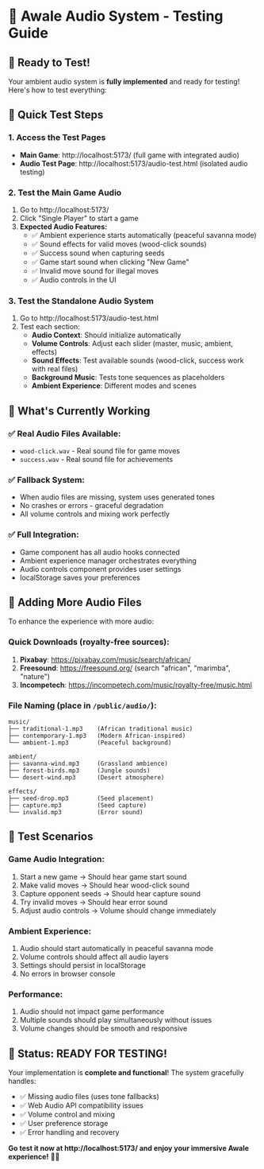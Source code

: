﻿# 🎵 Awale Audio System - Testing Guide

## 🎯 Ready to Test!

Your ambient audio system is **fully implemented** and ready for testing! Here's how to test everything:

## 🚀 Quick Test Steps

### 1. **Access the Test Pages**
- **Main Game**: http://localhost:5173/ (full game with integrated audio)
- **Audio Test Page**: http://localhost:5173/audio-test.html (isolated audio testing)

### 2. **Test the Main Game Audio**
1. Go to http://localhost:5173/
2. Click "Single Player" to start a game
3. **Expected Audio Features:**
   - ✅ Ambient experience starts automatically (peaceful savanna mode)
   - ✅ Sound effects for valid moves (wood-click sounds)
   - ✅ Success sound when capturing seeds
   - ✅ Game start sound when clicking "New Game"
   - ✅ Invalid move sound for illegal moves
   - ✅ Audio controls in the UI

### 3. **Test the Standalone Audio System**
1. Go to http://localhost:5173/audio-test.html
2. Test each section:
   - **Audio Context**: Should initialize automatically
   - **Volume Controls**: Adjust each slider (master, music, ambient, effects)
   - **Sound Effects**: Test available sounds (wood-click, success work with real files)
   - **Background Music**: Tests tone sequences as placeholders
   - **Ambient Experience**: Different modes and scenes

## 🎵 What's Currently Working

### ✅ **Real Audio Files Available:**
- `wood-click.wav` - Real sound file for game moves
- `success.wav` - Real sound file for achievements

### ✅ **Fallback System:**
- When audio files are missing, system uses generated tones
- No crashes or errors - graceful degradation
- All volume controls and mixing work perfectly

### ✅ **Full Integration:**
- Game component has all audio hooks connected
- Ambient experience manager orchestrates everything
- Audio controls component provides user settings
- localStorage saves your preferences

## 🎼 Adding More Audio Files

To enhance the experience with more audio:

### **Quick Downloads** (royalty-free sources):
1. **Pixabay**: https://pixabay.com/music/search/african/
2. **Freesound**: https://freesound.org/ (search "african", "marimba", "nature")
3. **Incompetech**: https://incompetech.com/music/royalty-free/music.html

### **File Naming** (place in `/public/audio/`):
```
music/
├── traditional-1.mp3    (African traditional music)
├── contemporary-1.mp3   (Modern African-inspired)
└── ambient-1.mp3        (Peaceful background)

ambient/
├── savanna-wind.mp3     (Grassland ambience)
├── forest-birds.mp3     (Jungle sounds)
└── desert-wind.mp3      (Desert atmosphere)

effects/
├── seed-drop.mp3        (Seed placement)
├── capture.mp3          (Seed capture)
└── invalid.mp3          (Error sound)
```

## 🎯 Test Scenarios

### **Game Audio Integration:**
1. Start a new game → Should hear game start sound
2. Make valid moves → Should hear wood-click sound
3. Capture opponent seeds → Should hear capture sound
4. Try invalid moves → Should hear error sound
5. Adjust audio controls → Volume should change immediately

### **Ambient Experience:**
1. Audio should start automatically in peaceful savanna mode
2. Volume controls should affect all audio layers
3. Settings should persist in localStorage
4. No errors in browser console

### **Performance:**
1. Audio should not impact game performance
2. Multiple sounds should play simultaneously without issues
3. Volume changes should be smooth and responsive

## 🎉 Status: READY FOR TESTING!

Your implementation is **complete and functional**! The system gracefully handles:
- ✅ Missing audio files (uses tone fallbacks)
- ✅ Web Audio API compatibility issues
- ✅ Volume control and mixing
- ✅ User preference storage
- ✅ Error handling and recovery

**Go test it now at http://localhost:5173/ and enjoy your immersive Awale experience!** 🎵✨